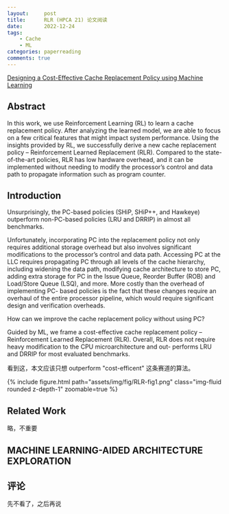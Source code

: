```yaml
---
layout:     post
title:      RLR (HPCA 21) 论文阅读
date:       2022-12-24
tags:
    - Cache
    - ML
categories: paperreading
comments: true
---
```


[Designing a Cost-Effective Cache Replacement Policy using Machine Learning](https://ieeexplore.ieee.org/document/9407137)

## Abstract

In this work, we use Reinforcement Learning (RL) to learn a cache replacement policy. After analyzing the learned model, we are able to focus on a few critical features that might impact system performance. Using the insights provided by RL, we successfully derive a new cache replacement policy – Reinforcement Learned Replacement (RLR). Compared to the state-of-the-art policies, RLR has low hardware overhead, and it can be implemented without needing to modify the processor’s control and data path to propagate information such as program counter.

## Introduction

Unsurprisingly, the PC-based policies (SHiP, SHiP++, and Hawkeye) outperform non-PC-based policies (LRU and DRRIP) in almost all benchmarks.

Unfortunately, incorporating PC into the replacement policy not only requires additional storage overhead but also involves significant modifications to the processor’s control and data path. Accessing PC at the LLC requires propagating PC through all levels of the cache hierarchy, including widening the data path, modifying cache architecture to store PC, adding extra storage for PC in the Issue Queue, Reorder Buffer (ROB) and Load/Store Queue (LSQ), and more. More costly than the overhead of implementing PC- based policies is the fact that these changes require an overhaul of the entire processor pipeline, which would require significant design and verification overheads. 

How can we improve the cache replacement policy without using PC?

Guided by ML, we frame a cost-effective cache replacement policy – Reinforcement Learned Replacement (RLR). Overall, RLR does not require heavy modification to the CPU microarchitecture and out- performs LRU and DRRIP for most evaluated benchmarks.

看到这，本文应该只想 outperform "cost-efficent" 这条赛道的算法。

{% include figure.html path="assets/img/fig/RLR-fig1.png" class="img-fluid rounded z-depth-1" zoomable=true %}

## Related Work

略，不重要

## MACHINE LEARNING-AIDED ARCHITECTURE EXPLORATION

## 评论

先不看了，之后再说